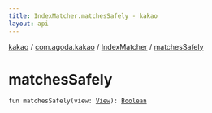 ```yaml
---
title: IndexMatcher.matchesSafely - kakao
layout: api
---
```


<div class='api-docs-breadcrumbs'><a href="../../index.html">kakao</a> / <a href="../index.html">com.agoda.kakao</a> / <a href="index.html">IndexMatcher</a> / <a href=".">matchesSafely</a></div>

# matchesSafely

<div class="signature"><code><span class="keyword">fun </span><span class="identifier">matchesSafely</span><span class="symbol">(</span><span class="parameterName" id="com.agoda.kakao.IndexMatcher$matchesSafely(android.view.View)/view">view</span><span class="symbol">:</span>&nbsp;<a href="https://developer.android.com/reference/android/view/View.html"><span class="identifier">View</span></a><span class="symbol">)</span><span class="symbol">: </span><a href="https://kotlinlang.org/api/latest/jvm/stdlib/kotlin/-boolean/index.html"><span class="identifier">Boolean</span></a></code></div>
